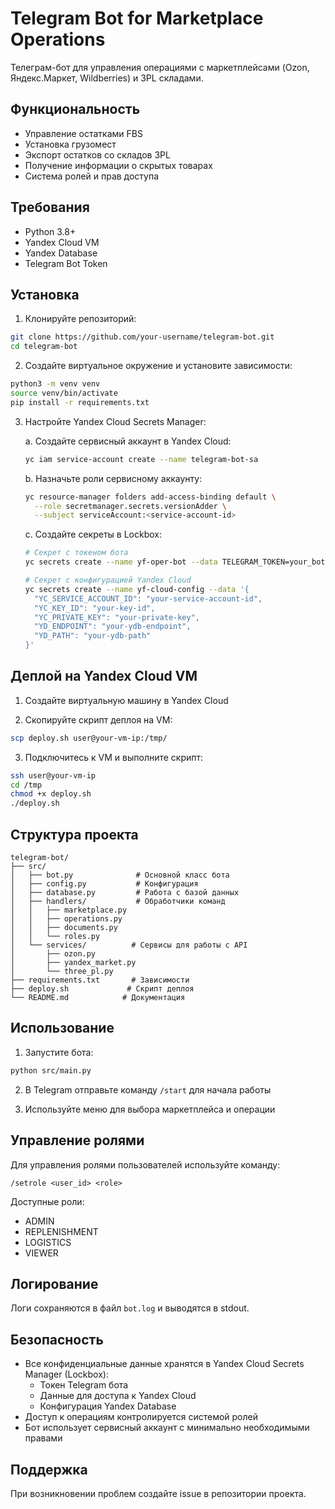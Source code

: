 # Telegram Bot for Marketplace Operations

Телеграм-бот для управления операциями с маркетплейсами (Ozon, Яндекс.Маркет, Wildberries) и 3PL складами.

## Функциональность

- Управление остатками FBS
- Установка грузомест
- Экспорт остатков со складов 3PL
- Получение информации о скрытых товарах
- Система ролей и прав доступа

## Требования

- Python 3.8+
- Yandex Cloud VM
- Yandex Database
- Telegram Bot Token

## Установка

1. Клонируйте репозиторий:
```bash
git clone https://github.com/your-username/telegram-bot.git
cd telegram-bot
```

2. Создайте виртуальное окружение и установите зависимости:
```bash
python3 -m venv venv
source venv/bin/activate
pip install -r requirements.txt
```

3. Настройте Yandex Cloud Secrets Manager:

   a. Создайте сервисный аккаунт в Yandex Cloud:
   ```bash
   yc iam service-account create --name telegram-bot-sa
   ```

   b. Назначьте роли сервисному аккаунту:
   ```bash
   yc resource-manager folders add-access-binding default \
     --role secretmanager.secrets.versionAdder \
     --subject serviceAccount:<service-account-id>
   ```

   c. Создайте секреты в Lockbox:
   ```bash
   # Секрет с токеном бота
   yc secrets create --name yf-oper-bot --data TELEGRAM_TOKEN=your_bot_token

   # Секрет с конфигурацией Yandex Cloud
   yc secrets create --name yf-cloud-config --data '{
     "YC_SERVICE_ACCOUNT_ID": "your-service-account-id",
     "YC_KEY_ID": "your-key-id",
     "YC_PRIVATE_KEY": "your-private-key",
     "YD_ENDPOINT": "your-ydb-endpoint",
     "YD_PATH": "your-ydb-path"
   }'
   ```

## Деплой на Yandex Cloud VM

1. Создайте виртуальную машину в Yandex Cloud

2. Скопируйте скрипт деплоя на VM:
```bash
scp deploy.sh user@your-vm-ip:/tmp/
```

3. Подключитесь к VM и выполните скрипт:
```bash
ssh user@your-vm-ip
cd /tmp
chmod +x deploy.sh
./deploy.sh
```

## Структура проекта

```
telegram-bot/
├── src/
│   ├── bot.py              # Основной класс бота
│   ├── config.py           # Конфигурация
│   ├── database.py         # Работа с базой данных
│   ├── handlers/           # Обработчики команд
│   │   ├── marketplace.py
│   │   ├── operations.py
│   │   ├── documents.py
│   │   └── roles.py
│   └── services/          # Сервисы для работы с API
│       ├── ozon.py
│       ├── yandex_market.py
│       └── three_pl.py
├── requirements.txt       # Зависимости
├── deploy.sh             # Скрипт деплоя
└── README.md            # Документация
```

## Использование

1. Запустите бота:
```bash
python src/main.py
```

2. В Telegram отправьте команду `/start` для начала работы

3. Используйте меню для выбора маркетплейса и операции

## Управление ролями

Для управления ролями пользователей используйте команду:
```
/setrole <user_id> <role>
```

Доступные роли:
- ADMIN
- REPLENISHMENT
- LOGISTICS
- VIEWER

## Логирование

Логи сохраняются в файл `bot.log` и выводятся в stdout.

## Безопасность

- Все конфиденциальные данные хранятся в Yandex Cloud Secrets Manager (Lockbox):
  - Токен Telegram бота
  - Данные для доступа к Yandex Cloud
  - Конфигурация Yandex Database
- Доступ к операциям контролируется системой ролей
- Бот использует сервисный аккаунт с минимально необходимыми правами

## Поддержка

При возникновении проблем создайте issue в репозитории проекта. 